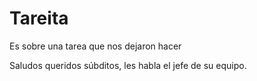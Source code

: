 # Tareita
Es sobre una tarea que nos dejaron hacer

Saludos queridos súbditos, les habla el jefe de su equipo.

